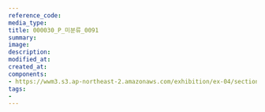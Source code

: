 ```yaml
---
reference_code:
media_type:
title: 000030_P_미분류_0091
summary:
image:
description:
modified_at:
created_at:
components:
- https://wwm3.s3.ap-northeast-2.amazonaws.com/exhibition/ex-04/section-03/나눔의+집/000030_P_미분류_0091.jpg
tags:
-
---
```

